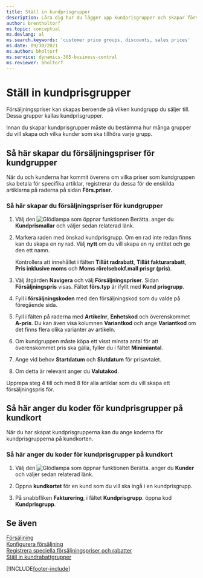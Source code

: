 ```yaml
---
title: Ställ in kundprisgrupper
description: Lära dig hur du lägger upp kundprisgrupper och skapar försäljningspriser för dessa grupper.
author: brentholtorf
ms.topic: conceptual
ms.devlang: al
ms.search.keywords: 'customer price groups, discounts, sales prices'
ms.date: 09/30/2021
ms.author: bholtorf
ms.service: dynamics-365-business-central
ms.reviewer: bholtorf
---
```


# <a name="set-up-customer-price-groups"></a>Ställ in kundprisgrupper
  
Försäljningspriser kan skapas beroende på vilken kundgrupp du säljer till. Dessa grupper kallas kundprisgrupper.

Innan du skapar kundprisgrupper måste du bestämma hur många grupper du vill skapa och vilka kunder som ska tillhöra varje grupp.  

## <a name="how-to-create-sales-prices-for-a-group-of-customers"></a>Så här skapar du försäljningspriser för kundgrupper

När du och kunderna har kommit överens om vilka priser som kundgruppen ska betala för specifika artiklar, registrerar du dessa för de enskilda artiklarna på raderna på sidan **Förs.priser**.

### <a name="to-create-sales-prices-for-a-group-of-customers"></a>Så här skapar du försäljningspriser för kundgrupper

1. Välj den ![Glödlampa som öppnar funktionen Berätta.](media/ui-search/search_small.png "Berätta för mig vad du vill göra") anger du **Kundprismallar** och väljer sedan relaterad länk.  

2. Markera raden med önskad kundprisgrupp. Om en rad inte redan finns kan du skapa en ny rad. Välj **nytt** om du vill skapa en ny entitet och ge den ett namn.  
    
    Kontrollera att innehållet i fälten **Tillåt radrabatt**, **Tillåt fakturarabatt**, **Pris inklusive moms** och **Moms rörelsebokf.mall prisgr (pris)**. 
  
3. Välj åtgärden **Navigera** och välj **Försäljningspriser**. Sidan **Försäljningspris** visas. Fältet **förs.typ** är ifyllt med **Kund prisgrupp**.  
  
4. Fyll i **försäljningskoden** med den försäljningskod som du valde på föregående sida.  
  
5. Fyll i fälten på raderna med **Artikelnr**, **Enhetskod** och överenskommet **A-pris**. Du kan även visa kolumnen **Variantkod** och ange **Variantkod** om det finns flera olika varianter av artikeln.  
  
6. Om kundgruppen måste köpa ett visst minsta antal för att överenskommet pris ska gälla, fyller du i fältet **Minimiantal**.  

7. Ange vid behov **Startdatum** och **Slutdatum** för prisavtalet.  
  
8. Om detta är relevant anger du **Valutakod**.

Upprepa steg 4 till och med 8 för alla artiklar som du vill skapa ett försäljningspris för.

## <a name="how-to-enter-customer-price-group-codes-on-customer-cards"></a>Så här anger du koder för kundprisgrupper på kundkort

När du har skapat kundprisgrupperna kan du ange koderna för kundprisgrupperna på kundkorten.

### <a name="to-enter-customer-price-group-codes-on-a-customer-card"></a>Så här anger du koder för kundprisgrupper på kundkort

1. Välj den ![Glödlampa som öppnar funktionen Berätta.](media/ui-search/search_small.png "Berätta för mig vad du vill göra") anger du **Kunder** och väljer sedan relaterad länk.  

2. Öppna  **kundkortet** för en kund som du vill ska ingå i en kundprisgrupp.  

3. På snabbfliken **Fakturering**, i fältet **Kundprisgrupp**. öppna kod **Kundprisgrupp**.  


## <a name="see-also"></a>Se även

[Försäljning](sales-manage-sales.md)  
[Konfigurera försäljning](sales-setup-sales.md)  
[Registrera speciella försäljningspriser och rabatter](sales-how-record-sales-price-discount-payment-agreements.md)  
[Ställ in kundrabattgrupper](sales-how-to-set-up-customer-discount-groups.md)  

[!INCLUDE[footer-include](includes/footer-banner.md)]
